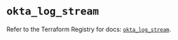 # `okta_log_stream`

Refer to the Terraform Registry for docs: [`okta_log_stream`](https://registry.terraform.io/providers/okta/okta/4.8.1/docs/resources/log_stream).
